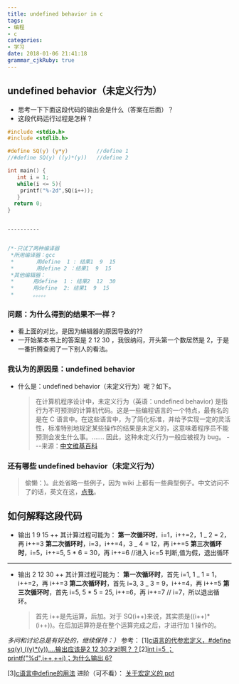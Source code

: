 ```yaml
---
title: undefined behavior in c
tags: 
- 编程
- c
categories: 
- 学习
date: 2018-01-06 21:41:18
grammar_cjkRuby: true
---
```


## undefined behavior（未定义行为）

* 思考一下下面这段代码的输出会是什么（答案在后面）？
* 这段代码运行过程是怎样？

<!--more-->

```c
#include <stdio.h>
#include <stdlib.h>

#define SQ(y) (y*y)  		//define 1
//#define SQ(y) ((y)*(y))   //define 2

int main() {
   int i = 1;
   while(i <= 5){
   	printf("%-2d",SQ(i++));
   }
  return 0;
}


----------


/*-只试了两种编译器
 *所用编译器：gcc
 *       用define  1 : 结果1  9  15
 *       用define 2 ：结果1  9  15
 *其他编辑器：
 *      用define  1 : 结果2  12  30
 *      用define  2: 结果1  9  15
 *      。。。。。
```

### 问题：为什么得到的结果不一样？

* 看上面的对比，是因为编辑器的原因导致的??
* 一开始某本书上的答案是 2 12 30 ，我很纳闷，开头第一个数居然是 2，于是一番折腾查阅了一下别人的看法。

### 我认为的原因是：undefined behavior

* 什么是：undefined behavior（未定义行为）呢？如下。
  > 在计算机程序设计中，未定义行为（英语：undefined behavior) 是指行为不可预测的计算机代码。这是一些编程语言的一个特点，最有名的是在 C 语言中。在这些语言中，为了简化标准，并给予实现一定的灵活性，标准特别地规定某些操作的结果是未定义的，这意味着程序员不能预测会发生什么事。....... 因此，这种未定义行为一般应被视为 bug。
  > ---来源：[中文维基百科][1]

### 还有哪些 undefined behavior（未定义行为）

> 偷懒：)。此处省略一些例子，因为 wiki 上都有一些典型例子。中文访问不了的话，英文在这，[点我][2]。

## 如何解释这段代码

* 输出 1 9 15
  ++ 其计算过程可能为：
  **第一次循环时**，i=1，i++=2，1 _ 2 = 2， 再 i++=3
  **第二次循环时**，i=3，i++=4，3 _ 4 = 12，再 i++=5
  **第三次循环时**，i=5，i++=5, 5 \* 6 = 30，再 i++=6
  //进入 i<=5 判断,值为假，退出循环

---

* 输出 2 12 30
  ++ 其计算过程可能为：
  **第一次循环时**，首先 i=1, 1 _ 1 = 1，i++=2，再 i++=3
  **第二次循环时**，首先 i=3, 3 _ 3 = 9，i++=4，再 i++=5
  **第三次循环时**，首先 i=5, 5 \* 5 = 25, i++=6，再 i++=7
  // i=7，所以退出循环。
  > 首先 i++是先运算，后加。对于 SQ(i++)来说，其实质是((i++)\*(i++))。在后加运算符是在整个运算完成之后，才进行加 1 操作的。

_多问和讨论总是有好处的，继续保持：）_
参考：
[1][c语言的代参宏定义，#define sq(y) ((y)*(y))....输出应该是2 12 30才对啊？？][3][2][int i=5 ；printf("%d",i++,++i)；为什么输出 6?][4]

[3][c语言中define的用法][5]
进阶（可不看）：
[关于宏定义的 ppt][6]

[1]: https://zh.wikipedia.org/wiki/%E6%9C%AA%E5%AE%9A%E4%B9%89%E8%A1%8C%E4%B8%BA
[2]: https://en.wikipedia.org/wiki/Undefined_behavior
[3]: https://zhidao.baidu.com/question/561702258825816084.html
[4]: https://www.zhihu.com/question/36940781/answer/69683475
[5]: http://www.cnblogs.com/yezhenhan/archive/2011/11/05/2236973.html
[6]: https://wenku.baidu.com/view/2bd97e6bdd36a32d737581b4.html
